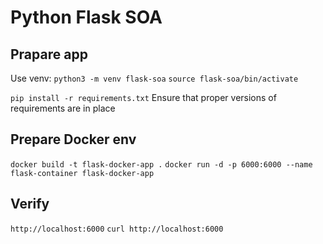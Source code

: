 # Python Flask SOA

## Prapare app

Use venv:
`python3 -m venv flask-soa`
`source flask-soa/bin/activate`

`pip install -r requirements.txt`
Ensure that proper versions of requirements are in place

## Prepare Docker env

`docker build -t flask-docker-app .`
`docker run -d -p 6000:6000 --name flask-container flask-docker-app`

## Verify

`http://localhost:6000`
`curl http://localhost:6000`
